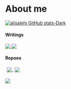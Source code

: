 # About me

[![alisalehi GitHub stats-Dark](https://github-readme-stats.vercel.app/api?username=alisalehi1380&show_icons=true&theme=dark#gh-dark-mode-only)](https://github.com/alisalehi1380)

#### Writings

<a href="https://gist.github.com/alisalehi1380/83b61b63e4ebb07b300a88e5c78e7a93">
  <img align="center" src="https://github-readme-stats.vercel.app/api/gist?id=83b61b63e4ebb07b300a88e5c78e7a93&title_color=fff&icon_color=79ff97&text_color=9f9f9f&bg_color=151515" />
</a>
<a href="https://github.com/alisalehi1380/Key-points-of-clean-code">
  <img align="center" src="https://github-readme-stats.vercel.app/api/pin/?username=alisalehi1380&repo=Key-points-of-clean-code&theme=dark#gh-dark-mode-only" />
</a>

#### Repoes

<a href="https://github.com/alisalehi1380/good-projects-for-good-developers" style="margin:5px;">
  <img align="center" src="https://github-readme-stats.vercel.app/api/pin/?username=alisalehi1380&repo=good-projects-for-good-developers&title_color=fff&icon_color=ff2c20&text_color=9f9f9f&bg_color=151515" />
</a>

<a href="https://github.com/alisalehi1380/province-city-iran-laravel">
  <img align="center" src="https://github-readme-stats.vercel.app/api/pin/?username=alisalehi1380&repo=province-city-iran-laravel&title_color=fff&icon_color=ff2c20&text_color=9f9f9f&bg_color=151515" />
</a>

<h4></h4>

[![](https://visitcount.itsvg.in/api?id=alisalehi1380&label=Profile%20Views&color=9&icon=0&pretty=true)](https://visitcount.itsvg.in)

